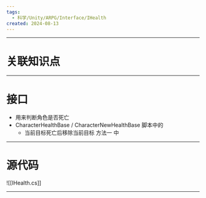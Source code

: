```yaml
---
tags:
  - 科学/Unity/ARPG/Interface/IHealth
created: 2024-08-13
---
```


---
# 关联知识点



---
# 接口

- 用来判断角色是否死亡
- CharacterHealthBase / CharacterNewHealthBase 脚本中的
	- 当前目标死亡后移除当前目标 方法一 中

---
# 源代码

![[IHealth.cs]]

---